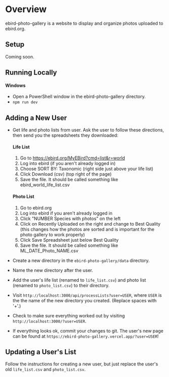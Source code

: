# Overview

ebird-photo-gallery is a website to display and organize photos uploaded to ebird.org.

## Setup

Coming soon.

## Running Locally

#### Windows
- Open a PowerShell window in the ebird-photo-gallery directory.
- `npm run dev`

## Adding a New User

- Get life and photo lists from user. Ask the user to follow these directions, then send you the spreadsheets they downloaded:

  #### Life List
  1. Go to https://ebird.org/MyEBird?cmd=list&r=world
  2. Log into ebird (if you aren't already logged in)
  3. Choose SORT BY: Taxonomic (right side just above your life list)
  4. Click Download (csv) (top right of the page)
  5. Save the file. It should be called something like ebird_world_life_list.csv

  #### Photo List
  1. Go to ebird.org
  2. Log into ebird if you aren't already logged in
  3. Click "NUMBER Species with photos" on the left
  4. Click on Recently Uploaded on the right and change to Best Quality (this changes how the photos are sorted and is important for the photo gallery to work properly)
  5. Click Save Spreadsheet just below Best Quality
  6. Save the file. It should be called something like ML_DATE_Photo_NAME.csv

- Create a new directory in the `ebird-photo-gallery/data` directory.
- Name the new directory after the user.
- Add the user's life list (renamed to `life_list.csv`) and photo list (renamed to `photo_list.csv`) to their directory.
- Visit `http://localhost:3000/api/processLists?user=USER`, where `USER` is the the name of the new directory you created. (Replace spaces with '+'.)
- Check to make sure everything worked out by visiting `http://localhost:3000/?user=USER`.
- If everything looks ok, commit your changes to git. The user's new page can be found at `https://ebird-photo-gallery.vercel.app/?user=USER`!

## Updating a User's List

Follow the instructions for creating a new user, but just replace the user's old `life_list.csv` and `photo_list.csv`.
